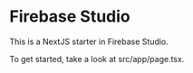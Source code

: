 # Firebase Studio

This is a NextJS starter in Firebase Studio.

To get started, take a look at src/app/page.tsx.

<!-- BASELINE 109 -->
